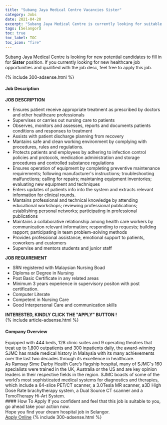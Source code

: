 ```yaml
---
title: "Subang Jaya Medical Centre Vacancies Sister" 
category: Jobs 
date: 2021-04-20 
excerpt: "Subang Jaya Medical Centre is currently looking for suitable person to fill in the Sister which positioned at Selangor" 
tags: [Selangor] 
toc: true 
toc_label: TOC 
toc_icon: "fire" 
--- 
```


<p>Subang Jaya Medical Centre is looking for new potential candidates to fill in for <b>Sister</b> position. If you currently looking for new healthcare job opportunities and qualified with the job desc, feel free to apply this job.
</p>{% include 300-adsense.html %} 
<div><div><h4>Job Description</h4></div><div><div><span><div><div><strong>JOB DESCRIPTION</strong></div><ul><li>Ensures patient receive appropriate treatment as prescribed by doctors and other healthcare professionals</li><li>Supervises or carries out nursing care to patients</li><li>Observes, monitors and assesses, reports and documents patients conditions and responses to treatment</li><li>Assists with patient discharge planning from recovery</li><li>Mantains safe and clean working environment by complying with procedures, rules and regulations.</li><li>Protects patients and employees by adhering to infection control policies and protocols, medication administration and storage procedures and controlled substance regulations</li><li>Ensures operation of equipment by completing preventive maintenance requirements; following manufacturer's instructions; troubleshooting malfunctions; calling for repairs; maintaning equipment inventories; evaluating new equipment and techniques</li><li>Enters updates of patients info into the system and extracts relevant information for clinical rounds.</li><li>Mantains professional and technical knowledge by attending educational workshops; reviewing professional publications; establishing personal networks; participating in professional publications</li><li>Maintains a collaborative relationship among health care workers by communication relevant information; responding to requests; building rapport; participating in team problem-solving methods</li><li>Provides professional assistance, emotional support to patients, coworkers and customers</li><li>Supervise and mentors students and junior staff</li></ul><div><strong>JOB REQUIREMENT</strong></div><ul><li>SRN registered with Malaysian Nursing Boad</li><li>Diploma or Degree in Nursing</li><li>Post Basic Certificate in any related areas</li><li>Minimum 3 years experience in supervisory positon with post certification.</li><li>Computer Literate</li><li>Competent in Nursing Care</li><li>Good Interpersonal Care and communication skills</li></ul><div><strong>INTERESTED, KINDLY CLICK THE "APPLY" BUTTON !</strong></div></div></span></div></div></div> 
{% include article-adsense.html %} 
<div><div><h4>Company Overview</h4></div><div><div><span><div><div>
	Equipped with 444 beds, 128 clinic suites and 9 operating theatres that treat up to 1,800 outpatients and 300 inpatients daily, the award-winning SJMC has made medical history in Malaysia with its many achievements over the last two decades through its excellence in healthcare.</div>
<div>
	As Ramsay Sime Darby Health Care&#8217;s flagship hospital, many of SJMC's 160 specialists were trained in the UK, Australia or the US and are key opinion leaders in their respective fields in the region. SJMC boasts of some of the world&#8217;s most sophisticated medical systems for diagnostics and therapies, which include a 64-slice PET/CT scanner, a 3.0Tesla MR scanner, a3D High Dose Rate brachytherapy system, a Dual Source CT scanner and a TomoTherapy Hi-Art System.</div></div></span></div></div></div> 
#### How To Apply 
If you confident and feel that this job is suitable to you, go ahead take your action now. <br/> 
Hope you find your dream hospital job in Selangor. <br/> 
<a href="https://www.jobstreet.com.my/en/job/sister-4524953?jobId=jobstreet-my-job-4524953" class="btn btn--warning" target="_blank" rel="nofollow noopenner">Apply Online</a> 
{% include 300-adsense.html %} 